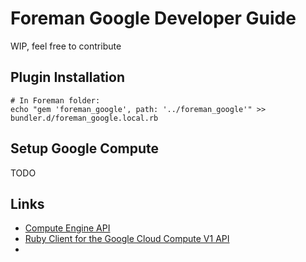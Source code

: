 # Foreman Google Developer Guide
WIP, feel free to contribute

## Plugin Installation
```shell
# In Foreman folder:
echo "gem 'foreman_google', path: '../foreman_google'" >> bundler.d/foreman_google.local.rb
```

## Setup Google Compute
TODO

## Links
* [Compute Engine API](https://cloud.google.com/compute/docs/reference/rest/v1/)
* [Ruby Client for the Google Cloud Compute V1 API](https://github.com/googleapis/google-cloud-ruby/tree/main/google-cloud-compute-v1)
* 
